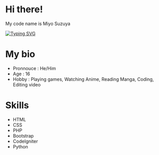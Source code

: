 
# Hi there!

<p>My code name is Miyo Suzuya</p>

<a href="https://git.io/typing-svg"><img src="https://readme-typing-svg.demolab.com?font=Fira+Code&pause=1000&color=F7F7F7&width=435&lines=I'm+Programmer;I'm+Editor+Video" alt="Typing SVG" /></a>

# My bio
<ul>
  <li>Pronnouce   : He/Him</li>
  <li>Age         : 16</li>
  <li>Hobby       : Playing games, Watching Anime, Reading Manga, Coding, Editing video</li>
</ul>

# Skills
<ul>
  <li>HTML</li>
  <li>CSS</li>
  <li>PHP</li>
  <li>Bootstrap</li>
  <li>CodeIgniter</li>
  <li>Python</li>
</ul>
